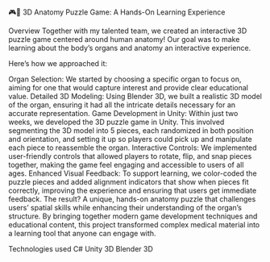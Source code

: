 

🎮🧩 3D Anatomy Puzzle Game: A Hands-On Learning Experience

Overview
Together with my talented team, we created an interactive 3D puzzle game centered around human anatomy! Our goal was to make learning about the body’s organs and anatomy an interactive experience.

Here’s how we approached it:

Organ Selection: We started by choosing a specific organ to focus on, aiming for one that would capture interest and provide clear educational value.
Detailed 3D Modeling: Using Blender 3D, we built a realistic 3D model of the organ, ensuring it had all the intricate details necessary for an accurate representation.
Game Development in Unity: Within just two weeks, we developed the 3D puzzle game in Unity. This involved segmenting the 3D model into 5 pieces, each randomized in both position and orientation, and setting it up so players could pick up and manipulate each piece to reassemble the organ.
Interactive Controls: We implemented user-friendly controls that allowed players to rotate, flip, and snap pieces together, making the game feel engaging and accessible to users of all ages.
Enhanced Visual Feedback: To support learning, we color-coded the puzzle pieces and added alignment indicators that show when pieces fit correctly, improving the experience and ensuring that users get immediate feedback.
The result? A unique, hands-on anatomy puzzle that challenges users’ spatial skills while enhancing their understanding of the organ’s structure. By bringing together modern game development techniques and educational content, this project transformed complex medical material into a learning tool that anyone can engage with.

Technologies used
C# Unity 3D Blender 3D

